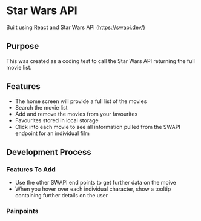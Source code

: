 # Star Wars API

Built using React and Star Wars API (https://swapi.dev/)

## Purpose

This was created as a coding test to call the Star Wars API returning the full movie list. 

## Features

- The home screen will provide a full list of the movies 
- Search the movie list
- Add and remove the movies from your favourites
- Favourites stored in local storage
- Click into each movie to see all information pulled from the SWAPI endpoint for an individual film

## Development Process

### Features To Add

- Use the other SWAPI end points to get further data on the moive
- When you hover over each individual character, show a tooltip containing further details on the user

### Painpoints